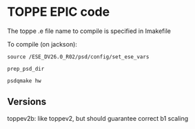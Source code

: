# TOPPE EPIC code

The toppe .e file name to compile is specified in Imakefile

To compile (on jackson):

```
source /ESE_DV26.0_R02/psd/config/set_ese_vars

prep_psd_dir

psdqmake hw
```

## Versions

toppev2b: like toppev2, but should guarantee correct b1 scaling
